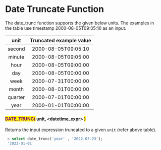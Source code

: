 # Date Truncate Function

The date\_trunc function supports the given below units. The examples in the table use timestamp 2000-08-05T09:05:10 as an input.

|   unit  | Truncated example value |
| :-----: | :---------------------: |
|  second |   2000-08-05T09:05:10   |
|  minute |   2000-08-05T09:05:00   |
|   hour  |   2000-08-05T09:00:00   |
|   day   |   2000-08-05T00:00:00   |
|   week  |   2000-07-31T00:00:00   |
|  month  |   2000-08-01T00:00:00   |
| quarter |   2000-07-01T00:00:00   |
|   year  |   2000-01-01T00:00:00   |

####

#### <mark style="color:purple;">DATE\_TRUNC(</mark>  unit,  \<datetime\_expr>  <mark style="color:purple;">)</mark>

Returns the input expression truncated to a given `unit` (refer above table).

```sql
 > select date_trunc('year' , '2022-03-23');
 '2022-01-01'
```

